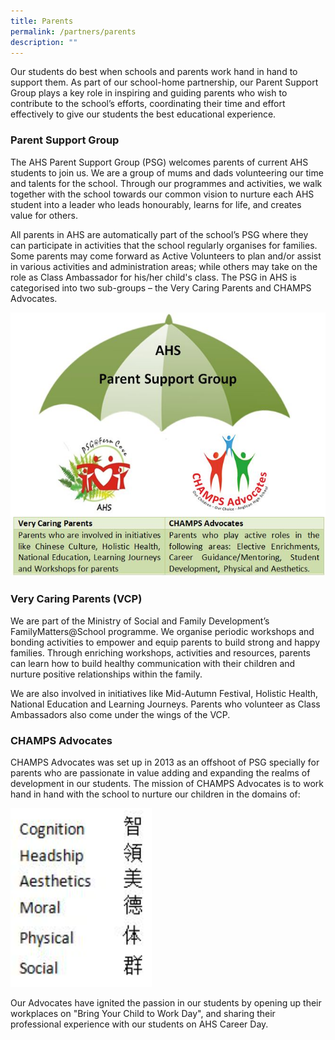 ```yaml
---
title: Parents
permalink: /partners/parents
description: ""
---
```

Our students do best when schools and parents work hand in hand to support them. As part of our school-home partnership, our Parent Support Group plays a key role in inspiring and guiding parents who wish to contribute to the school’s efforts, coordinating their time and effort effectively to give our students the best educational experience.&nbsp;

### Parent Support Group


The AHS Parent Support Group (PSG) welcomes parents of current AHS students to join us. We are a group of mums and dads volunteering our time and talents for the school. Through our programmes and activities, we walk together with the school towards our common vision to nurture each AHS student into a leader who leads honourably, learns for life, and creates value for others.  
  
All parents in AHS are automatically part of the school’s PSG where they can participate in activities that the school regularly organises for families. Some parents may come forward as Active Volunteers to plan and/or assist in various activities and administration areas; while others may take on the role as Class Ambassador for his/her child's class. The PSG in AHS is categorised into two sub-groups – the Very Caring Parents and CHAMPS Advocates.

![psg](/images/Updated%20Logo%20PSG.jpg)

### Very Caring Parents (VCP)


We are part of the Ministry of Social and Family Development’s FamilyMatters@School programme. We organise periodic workshops and bonding activities to empower and equip parents to build strong and happy families. Through enriching workshops, activities and resources, parents can learn how to build healthy communication with their children and nurture positive relationships within the family.

We are also involved in initiatives like Mid-Autumn Festival, Holistic Health, National Education and Learning Journeys. Parents who volunteer as Class Ambassadors also come under the wings of the VCP.

  

### CHAMPS Advocates


CHAMPS Advocates was set up in 2013 as an offshoot of PSG specially for parents who are passionate in value adding and expanding the realms of development in our students. The mission of CHAMPS Advocates is to work hand in hand with the school to nurture our children in the domains of:  


<img src="/images/champs.png">
  
Our Advocates have ignited the passion in our students by opening up their workplaces on "Bring Your Child to Work Day", and sharing their professional experience with our students on AHS Career Day.